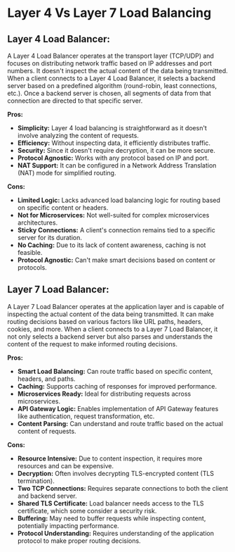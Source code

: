 # Layer 4 Vs Layer 7 Load Balancing

## **Layer 4 Load Balancer:**

A Layer 4 Load Balancer operates at the transport layer (TCP/UDP) and focuses on distributing network traffic based on IP addresses and port numbers. It doesn't inspect the actual content of the data being transmitted. When a client connects to a Layer 4 Load Balancer, it selects a backend server based on a predefined algorithm (round-robin, least connections, etc.). Once a backend server is chosen, all segments of data from that connection are directed to that specific server.

**Pros:**

-   **Simplicity:** Layer 4 load balancing is straightforward as it doesn't involve analyzing the content of requests.
-   **Efficiency:** Without inspecting data, it efficiently distributes traffic.
-   **Security:** Since it doesn't require decryption, it can be more secure.
-   **Protocol Agnostic:** Works with any protocol based on IP and port.
-   **NAT Support:** It can be configured in a Network Address Translation (NAT) mode for simplified routing.

**Cons:**

-   **Limited Logic:** Lacks advanced load balancing logic for routing based on specific content or headers.
-   **Not for Microservices:** Not well-suited for complex microservices architectures.
-   **Sticky Connections:** A client's connection remains tied to a specific server for its duration.
-   **No Caching:** Due to its lack of content awareness, caching is not feasible.
-   **Protocol Agnostic:** Can't make smart decisions based on content or protocols.

## **Layer 7 Load Balancer:**

A Layer 7 Load Balancer operates at the application layer and is capable of inspecting the actual content of the data being transmitted. It can make routing decisions based on various factors like URL paths, headers, cookies, and more. When a client connects to a Layer 7 Load Balancer, it not only selects a backend server but also parses and understands the content of the request to make informed routing decisions.

**Pros:**

-   **Smart Load Balancing:** Can route traffic based on specific content, headers, and paths.
-   **Caching:** Supports caching of responses for improved performance.
-   **Microservices Ready:** Ideal for distributing requests across microservices.
-   **API Gateway Logic:** Enables implementation of API Gateway features like authentication, request transformation, etc.
-   **Content Parsing:** Can understand and route traffic based on the actual content of requests.

**Cons:**

-   **Resource Intensive:** Due to content inspection, it requires more resources and can be expensive.
-   **Decryption:** Often involves decrypting TLS-encrypted content (TLS termination).
-   **Two TCP Connections:** Requires separate connections to both the client and backend server.
-   **Shared TLS Certificate:** Load balancer needs access to the TLS certificate, which some consider a security risk.
-   **Buffering:** May need to buffer requests while inspecting content, potentially impacting performance.
-   **Protocol Understanding:** Requires understanding of the application protocol to make proper routing decisions.
